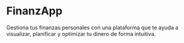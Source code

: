 # FinanzApp
Gestiona tus finanzas personales con una plataforma que te ayuda a visualizar, planificar y optimizar tu dinero de forma intuitiva.
